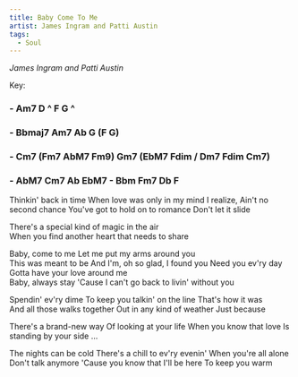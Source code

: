 ```yaml
---
title: Baby Come To Me
artist: James Ingram and Patti Austin 
tags: 
  - Soul
---
```

*James Ingram and Patti Austin*

Key: 
### - Am7 D ^ F G ^  
### - Bbmaj7 Am7 Ab G (F G) 
### - Cm7 (Fm7  AbM7  Fm9) Gm7 (EbM7 Fdim / Dm7 Fdim Cm7) 
### - AbM7 Cm7 Ab EbM7 - Bbm Fm7 Db F

<p class="lyrics">
Thinkin' back in time  When love was only in my mind  I realize, 
Ain't no second chance  You've got to hold on to romance Don't let it slide   

There's a special kind of magic in the air  
When you find another heart that needs to share  

Baby, come to me  Let me put my arms around you  
This was meant to be  And I'm, oh so glad, I found you
Need you ev'ry day  Gotta have your love around me  
Baby, always stay  'Cause I can't go back to livin' without you 

Spendin' ev'ry dime  To keep you talkin' on the line  That's how it was  
And all those walks together Out in any kind of weather  Just because  

There's a brand-new way  Of looking at your life
When you know that love  Is standing by your side ...  

The nights can be cold  There's a chill to ev'ry evenin' When you're all alone  
Don't talk anymore  'Cause you know that I'll be here  To keep you warm    

</p>

